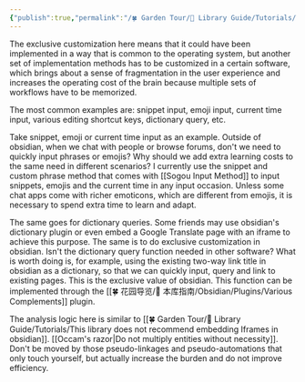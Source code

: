 ```yaml
---
{"publish":true,"permalink":"/🍀 Garden Tour/🧰 Library Guide/Tutorials/This library does not recommend exclusive customization in obsidian.md","title":"This library does not recommend exclusive customization in obsidian","created":"2022-09-07","modified":"2023-03-14","published":"2025-07-09T09:49:05.077+08:00","cssclasses":""}
---
```


The exclusive customization here means that it could have been implemented in a way that is common to the operating system, but another set of implementation methods has to be customized in a certain software, which brings about a sense of fragmentation in the user experience and increases the operating cost of the brain because multiple sets of workflows have to be memorized.

The most common examples are: snippet input, emoji input, current time input, various editing shortcut keys, dictionary query, etc.

Take snippet, emoji or current time input as an example. Outside of obsidian, when we chat with people or browse forums, don't we need to quickly input phrases or emojis? Why should we add extra learning costs to the same need in different scenarios? I currently use the snippet and custom phrase method that comes with [[Sogou Input Method]] to input snippets, emojis and the current time in any input occasion. Unless some chat apps come with richer emoticons, which are different from emojis, it is necessary to spend extra time to learn and adapt.

The same goes for dictionary queries. Some friends may use obsidian's dictionary plugin or even embed a Google Translate page with an iframe to achieve this purpose. The same is to do exclusive customization in obsidian. Isn't the dictionary query function needed in other software? What is worth doing is, for example, using the existing two-way link title in obsidian as a dictionary, so that we can quickly input, query and link to existing pages. This is the exclusive value of obsidian. This function can be implemented through the [[🍀 花园导览/🧰 本库指南/Obsidian/Plugins/Various Complements]] plugin.

The analysis logic here is similar to [[🍀 Garden Tour/🧰 Library Guide/Tutorials/This library does not recommend embedding Iframes in obsidian]]. [[Occam's razor\|Do not multiply entities without necessity]]. Don't be moved by those pseudo-linkages and pseudo-automations that only touch yourself, but actually increase the burden and do not improve efficiency. 